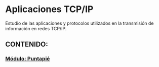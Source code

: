 # Aplicaciones TCP/IP

Estudio de las aplicaciones y protocolos utilizados en la transmisión de información en redes TCP/IP. 


## CONTENIDO:

### [Módulo: Puntapié](Puntapie/Readme.md)

